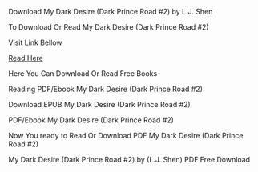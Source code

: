 Download My Dark Desire (Dark Prince Road #2) by L.J. Shen

To Download Or Read My Dark Desire (Dark Prince Road #2)

Visit Link Bellow

[Read Here](https://mobionlines.web.app/worried/209772734-my-dark-desire)

Here You Can Download Or Read Free Books

Reading PDF/Ebook My Dark Desire (Dark Prince Road #2)

Download EPUB My Dark Desire (Dark Prince Road #2)

PDF/Ebook My Dark Desire (Dark Prince Road #2)

Now You ready to Read Or Download PDF My Dark Desire (Dark Prince Road #2)

My Dark Desire (Dark Prince Road #2) by (L.J. Shen) PDF Free Download

